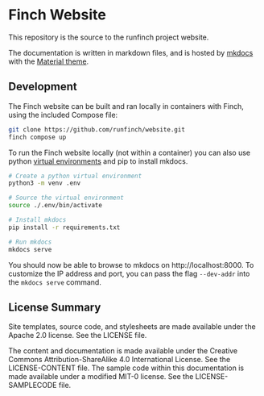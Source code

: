 # Finch Website

This repository is the source to the runfinch project website.

The documentation is written in markdown files, and is hosted by
[mkdocs](https://www.mkdocs.org/) with the [Material
theme](https://squidfunk.github.io/mkdocs-material/).

## Development

The Finch website can be built and ran locally in containers with Finch, using
the included Compose file:

```bash
git clone https://github.com/runfinch/website.git
finch compose up
```

To run the Finch website locally (not within a container) you can also use
python [virtual
environments](https://docs.python.org/3/library/venv.html#module-venv) and pip
to install mkdocs.

```bash
# Create a python virtual environment
python3 -m venv .env

# Source the virtual environment
source ./.env/bin/activate

# Install mkdocs
pip install -r requirements.txt

# Run mkdocs
mkdocs serve
```

You should now be able to browse to mkdocs on http://localhost:8000. To
customize the IP address and port, you can pass the flag `--dev-addr` into the
`mkdocs serve` command.

## License Summary

Site templates, source code, and stylesheets are made available under the Apache
2.0 license. See the LICENSE file.

The content and documentation is made available under the Creative Commons
Attribution-ShareAlike 4.0 International License. See the LICENSE-CONTENT file.
The sample code within this documentation is made available under a modified
MIT-0 license. See the LICENSE-SAMPLECODE file.